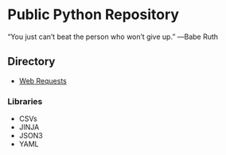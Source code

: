 # Public Python Repository

“You just can’t beat the person who won’t give up.” ―Babe Ruth

## Directory

* [Web Requests](https://github.com/gil-ryan/grs-python-public/tree/master/LIBRARIES/REQUESTS)


### Libraries
    
* CSVs
* JINJA
* JSON3
* YAML

###